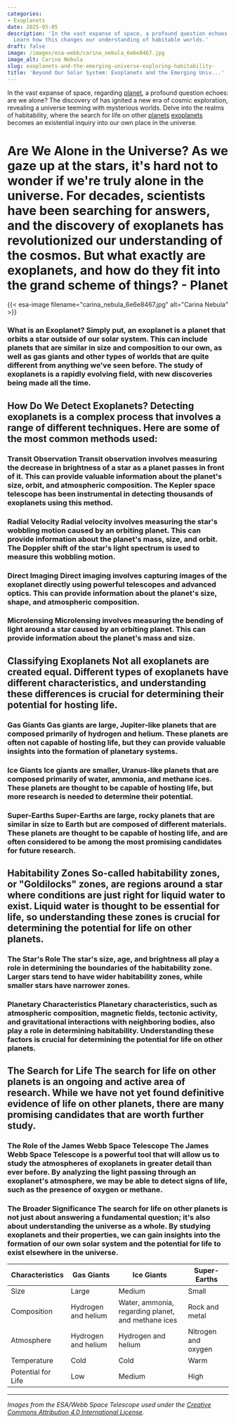 ```yaml
---
categories:
- Exoplanets
date: 2025-05-05
description: 'In the vast expanse of space, a profound question echoes: are we alone?
  Learn how this changes our understanding of habitable worlds.'
draft: false
image: /images/esa-webb/carina_nebula_6e6e8467.jpg
image_alt: Carina Nebula
slug: exoplanets-and-the-emerging-universe-exploring-habitability-
title: 'Beyond Our Solar System: Exoplanets and the Emerging Univ...'
---
```


In the vast expanse of space, regarding [planet](/blog/new-exoplanets-expand-our-view-of-the-universe), a profound question echoes: are we alone? The discovery of  has ignited a new era of cosmic exploration, revealing a universe teeming with mysterious worlds. Delve into the realms of habitability, where the search for life on other [planets](/blog/exoplanets-and-the-quest-for-life-an-exploration-beyond-our-/solar-system/) [exoplanets](/blog/exoplanets-and-the-search-for-life-beyond-earth) becomes an existential inquiry into our own place in the universe.

# Are We Alone in the Universe? As we gaze up at the stars, it's hard not to wonder if we're truly alone in the universe. For decades, scientists have been searching for answers, and the discovery of exoplanets has revolutionized our understanding of the cosmos. But what exactly are exoplanets, and how do they fit into the grand scheme of things? - Planet
{{< esa-image filename="carina_nebula_6e6e8467.jpg" alt="Carina Nebula" >}}



 ### What is an Exoplanet? Simply put, an exoplanet is a planet that orbits a star outside of our solar system. This can include planets that are similar in size and composition to our own, as well as gas giants and other types of worlds that are quite different from anything we've seen before. The study of exoplanets is a rapidly evolving field, with new discoveries being made all the time.

 ## How Do We Detect Exoplanets? Detecting exoplanets is a complex process that involves a range of different techniques. Here are some of the most common methods used:

 ### Transit Observation Transit observation involves measuring the decrease in brightness of a star as a planet passes in front of it. This can provide valuable information about the planet's size, orbit, and atmospheric composition. The Kepler space telescope has been instrumental in detecting thousands of exoplanets using this method.

 ### Radial Velocity Radial velocity involves measuring the star's wobbling motion caused by an orbiting planet. This can provide information about the planet's mass, size, and orbit. The Doppler shift of the star's light spectrum is used to measure this wobbling motion.

 ### Direct Imaging Direct imaging involves capturing images of the exoplanet directly using powerful telescopes and advanced optics. This can provide information about the planet's size, shape, and atmospheric composition.

 ### Microlensing Microlensing involves measuring the bending of light around a star caused by an orbiting planet. This can provide information about the planet's mass and size.

 ## Classifying Exoplanets Not all exoplanets are created equal. Different types of exoplanets have different characteristics, and understanding these differences is crucial for determining their potential for hosting life.

 ### Gas Giants Gas giants are large, Jupiter-like planets that are composed primarily of hydrogen and helium. These planets are often not capable of hosting life, but they can provide valuable insights into the formation of planetary systems.

 ### Ice Giants Ice giants are smaller, Uranus-like planets that are composed primarily of water, ammonia, and methane ices. These planets are thought to be capable of hosting life, but more research is needed to determine their potential.

 ### Super-Earths Super-Earths are large, rocky planets that are similar in size to Earth but are composed of different materials. These planets are thought to be capable of hosting life, and are often considered to be among the most promising candidates for future research.

 ## Habitability Zones So-called habitability zones, or "Goldilocks" zones, are regions around a star where conditions are just right for liquid water to exist. Liquid water is thought to be essential for life, so understanding these zones is crucial for determining the potential for life on other planets.

 ### The Star's Role The star's size, age, and brightness all play a role in determining the boundaries of the habitability zone. Larger stars tend to have wider habitability zones, while smaller stars have narrower zones.

 ### Planetary Characteristics Planetary characteristics, such as atmospheric composition, magnetic fields, tectonic activity, and gravitational interactions with neighboring bodies, also play a role in determining habitability. Understanding these factors is crucial for determining the potential for life on other planets.

 ## The Search for Life The search for life on other planets is an ongoing and active area of research. While we have not yet found definitive evidence of life on other planets, there are many promising candidates that are worth further study.

 ### The Role of the James Webb Space Telescope The James Webb Space Telescope is a powerful tool that will allow us to study the atmospheres of exoplanets in greater detail than ever before. By analyzing the light passing through an exoplanet's atmosphere, we may be able to detect signs of life, such as the presence of oxygen or methane.

 ### The Broader Significance The search for life on other planets is not just about answering a fundamental question; it's also about understanding the universe as a whole. By studying exoplanets and their properties, we can gain insights into the formation of our own solar system and the potential for life to exist elsewhere in the universe.

 | Characteristics | Gas Giants | Ice Giants | Super-Earths |
| --- | --- | --- | --- |
| Size | Large | Medium | Small |
| Composition | Hydrogen and helium | Water, ammonia, regarding planet, and methane ices | Rock and metal |
| Atmosphere | Hydrogen and helium | Hydrogen and helium | Nitrogen and oxygen |
| Temperature | Cold | Cold | Warm |
| Potential for Life | Low | Medium | High | ## Conclusion The study of exoplanets has come a long way since the first discovery of a planet outside our solar system in 1992. Today, we know of thousands of exoplanets, regarding planet, each with its own unique characteristics and potential for hosting life. By continuing to study these worlds, we may one day find the answers to some of humanity's most fundamental questions: are we alone in the universe, and what is the potential for life to exist elsewhere?

---

*Images from the ESA/Webb Space Telescope used under the [Creative Commons Attribution 4.0 International License](https://creativecommons.org/licenses/by/4.0).*